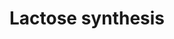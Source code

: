 ---
authors:
- ReactomeTeam
description: Synthesis of the disaccharide lactose takes place within the Golgi apparatus
  of epithelial cells of the lactating mammary gland. The synthesis itself is a single
  chemical reaction of free glucose and UDP-galactose to form lactose and UDP. For
  this reaction to occur, glucose is transported from the cytosol into the Golgi lumen,
  and B4GALT1 interacts with LALBA (alpha-lactalbumin) to modulate its substrate specificity
  (Brew and Hill 1975).  View original pathway at [http://www.reactome.org/PathwayBrowser/#DIAGRAM=5653890
  Reactome].
last-edited: 2021-01-25
organisms:
- Homo sapiens
redirect_from:
- /index.php/Pathway:WP4116
- /instance/WP4116
schema-jsonld:
- '@context': https://schema.org/
  '@id': https://wikipathways.github.io/pathways/WP4116.html
  '@type': Dataset
  creator:
    '@type': Organization
    name: WikiPathways
  description: Synthesis of the disaccharide lactose takes place within the Golgi
    apparatus of epithelial cells of the lactating mammary gland. The synthesis itself
    is a single chemical reaction of free glucose and UDP-galactose to form lactose
    and UDP. For this reaction to occur, glucose is transported from the cytosol into
    the Golgi lumen, and B4GALT1 interacts with LALBA (alpha-lactalbumin) to modulate
    its substrate specificity (Brew and Hill 1975).  View original pathway at [http://www.reactome.org/PathwayBrowser/#DIAGRAM=5653890
    Reactome].
  keywords:
  - Mn2+
  - Lac
  - SLC2A1 tetramer
  - 'B4GALT1 '
  - LALBA
  - Glc
  - 'SLC2A1 '
  - 'LALBA '
  - UDP
  - UDP-Gal
  - B4GALT1
  - B4GALT1:LALBA
  license: CC0
  name: Lactose synthesis
seo: CreativeWork
title: Lactose synthesis
wpid: WP4116
---